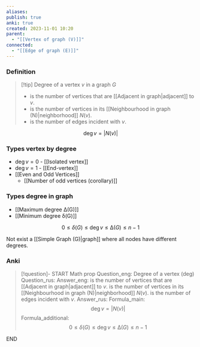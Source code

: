 ```yaml
---
aliases: 
publish: true
anki: true
created: 2023-11-01 10:20
parent:
  - "[[Vertex of graph (V)]]"
connected:
  - "[[Edge of graph (E)]]"
---
```

### Definition
> [!tip] Degree of a vertex ${} v {}$ in a graph $G {}$
 > - is the number of vertices that are [[Adjacent in graph|adjacent]] to ${} v {}$. 
 > - is the number of vertices in its [[Neighbourhood in graph (N)|neighborhood]] $N(v) {}$. 
 > - is the number of edges incident with $v$.

$$\deg v = |N(v)|$$
### Types vertex by degree
- ${} \deg v = 0 {}$ - [[Isolated vertex]]
- ${} \deg v = 1 {}$ - [[End-vertex]]
- [[Even and Odd Vertices]]
	- [[Number of odd vertices (corollary)]]

### Types degree in graph
- [[Maximum degree ∆(G)]]
- [[Minimum degree δ(G)]]


$$0 ≤ δ(G) ≤ \deg v ≤ ∆(G) ≤ n − 1$$

Not exist a [[Simple Graph (G)|graph]]  where all nodes have different degrees. 
### Anki
> [!question]-
START
Math prop
Question_eng: Degree of a vertex (deg)
Question_rus: 
Answer_eng:  is the number of vertices that are [[Adjacent in graph|adjacent]] to ${} v {}$. 
 is the number of vertices in its [[Neighbourhood in graph (N)|neighborhood]] ${} N(v) {}$. 
 is the number of edges incident with $v$.
Answer_rus: 
Formula_main: $$\deg v = |N(v)|$$
Formula_additional: $$0 ≤ δ(G) ≤ \deg v ≤ ∆(G) ≤ n − 1$$
<!--ID: 1699164516907-->
END









